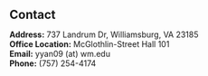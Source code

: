 <h1 id="contact"></h1>

<h2 style="margin: 45px 0px 10px;">Contact</h2>

<strong>Address:</strong> 737 Landrum Dr, Williamsburg, VA 23185
<br />
<strong>Office Location:</strong> McGlothlin-Street Hall 101 
<br />
<strong>Email:</strong> <email>yyan09 (at) wm.edu</email>
<br />
<strong>Phone:</strong> (757) 254-4174
